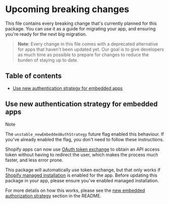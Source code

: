 # Upcoming breaking changes

This file contains every breaking change that's currently planned for this package.
You can use it as a guide for migrating your app, and ensuring you're ready for the next big migration.

> **Note**: Every change in this file comes with a deprecated alternative for apps that haven't been updated yet.
> Our goal is to give developers as much time as possible to prepare for changes to reduce the burden of staying up to date.

## Table of contents

- [Use new authentication strategy for embedded apps](#use-new-authentication-strategy-for-embedded-apps)

## Use new authentication strategy for embedded apps

> [!NOTE]
> The `unstable_newEmbeddedAuthStrategy` future flag enabled this behaviour.
> If you've already enabled the flag, you don't need to follow these instructions.

Shopify apps can now use [OAuth token exchange](https://shopify.dev/docs/apps/auth/get-access-tokens/token-exchange) to obtain an API access token without having to redirect the user, which makes the process much faster, and less error prone.

This package will automatically use token exchange, but that only works if [Shopify managed installation](https://shopify.dev/docs/apps/auth/installation#shopify-managed-installation) is enabled for the app.
Before updating this package in your app, please ensure you've enabled managed installation.

For more details on how this works, please see the [new embedded authorization strategy](../README.md#new-embedded-authorization-strategy) section in the README.
